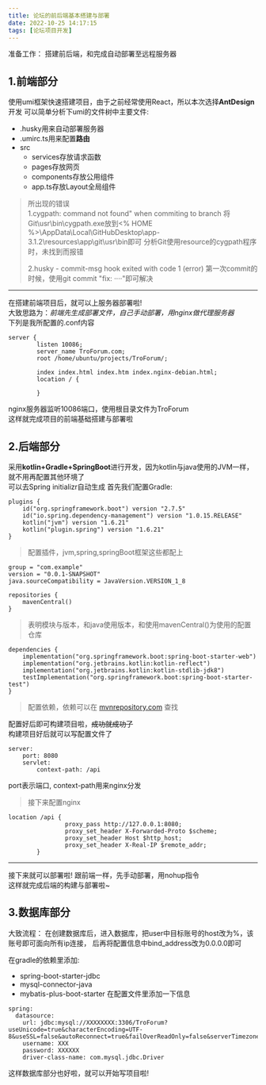```yaml
---
title: 论坛的前后端基本搭建与部署
date: 2022-10-25 14:17:15
tags: [论坛项目开发]
---
```

准备工作：
搭建前后端，和完成自动部署至远程服务器
<!-- more -->
1.前端部分
-
使用umi框架快速搭建项目，由于之前经常使用React，所以本次选择**AntDesign**开发
可以简单分析下umi的文件树中主要文件:
+ .husky用来自动部署服务器
+ .umirc.ts用来配置**路由**
+ src 
  + services存放请求函数
  + pages存放网页
  + components存放公用组件
  + app.ts存放Layout全局组件
> 所出现的错误<br>
> 1.cygpath: command not found" when commiting to branch
> 将Git\usr\bin\cygpath.exe放到<% HOME %>\AppData\Local\GitHubDesktop\app-3.1.2\resources\app\git\usr\bin即可
> 分析Git使用resource的cygpath程序时，未找到而报错
> 
> 2.husky - commit-msg hook exited with code 1 (error)
> 第一次commit的时候，使用git commit "fix: ····"即可解决

---

在搭建前端项目后，就可以上服务器部署啦!<br>
大致思路为：*前端先生成部署文件，自己手动部署，用nginx做代理服务器*<br>
下列是我所配置的.conf内容
````text
server {
        listen 10086;
        server_name TroForum.com;
        root /home/ubuntu/projects/TroForum/;

        index index.html index.htm index.nginx-debian.html;
        location / {

        }
````
nginx服务器监听10086端口，使用根目录文件为TroForum<br>
这样就完成项目的前端基础搭建与部署啦

2.后端部分
-
采用**kotlin+Gradle+SpringBoot**进行开发，因为kotlin与java使用的JVM一样，就不用再配置其他环境了<br>
可以去Spring initializr自动生成
首先我们配置Gradle:
````text
plugins {
	id("org.springframework.boot") version "2.7.5"
	id("io.spring.dependency-management") version "1.0.15.RELEASE"
	kotlin("jvm") version "1.6.21"
	kotlin("plugin.spring") version "1.6.21"
}
````
> 配置插件，jvm,spring,springBoot框架这些都配上
````text
group = "com.example"
version = "0.0.1-SNAPSHOT"
java.sourceCompatibility = JavaVersion.VERSION_1_8

repositories {
    mavenCentral()
}
````
> 表明模块与版本，和java使用版本，和使用mavenCentral()为使用的配置仓库
````text
dependencies {
    implementation("org.springframework.boot:spring-boot-starter-web")
	implementation("org.jetbrains.kotlin:kotlin-reflect")
	implementation("org.jetbrains.kotlin:kotlin-stdlib-jdk8")
	testImplementation("org.springframework.boot:spring-boot-starter-test")
}
````
> 配置依赖，依赖可以在 [mvnrepository.com](https://mvnrepository.com/) 查找

配置好后即可构建项目啦，~~成功就成功了~~ <br>
构建项目好后就可以写配置文件了
````text
server:
    port: 8080
    servlet:
        context-path: /api
````
port表示端口, context-path用来nginx分发
> 接下来配置nginx
````text
location /api {
                proxy_pass http://127.0.0.1:8080;
                proxy_set_header X-Forwarded-Proto $scheme;
                proxy_set_header Host $http_host;
                proxy_set_header X-Real-IP $remote_addr;
        }
````
---
接下来就可以部署啦!
跟前端一样，先手动部署，用nohup指令<br>
这样就完成后端的构建与部署啦~

3.数据库部分
-
大致流程： 
在创建数据库后，进入数据库，把user中目标账号的host改为%，该账号即可面向所有ip连接，
后再将配置信息中bind_address改为0.0.0.0即可

在gradle的依赖里添加:
+ spring-boot-starter-jdbc
+ mysql-connector-java
+ mybatis-plus-boot-starter
在配置文件里添加一下信息
````text
spring:
  datasource:
    url: jdbc:mysql://XXXXXXXX:3306/TroForum?useUnicode=true&characterEncoding=UTF-8&useSSL=false&autoReconnect=true&failOverReadOnly=false&serverTimezone=GMT%2B8
    username: XXX
    password: XXXXXX
    driver-class-name: com.mysql.jdbc.Driver
````
这样数据库部分也好啦，就可以开始写项目啦!

